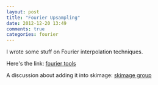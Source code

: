 ```yaml
---
layout: post
title: "Fourier Upsampling"
date: 2012-12-20 13:49
comments: true
categories: fourier
---
```

I wrote some stuff on Fourier interpolation techniques.

Here's the link: [fourier tools](http://image-registration.readthedocs.org/en/latest/fourier_tools.html)

A discussion about adding it into skimage: [skimage group](https://groups.google.com/d/topic/scikit-image/jJN0Nr9LkVI/discussion)
